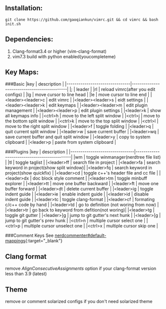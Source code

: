 ## Installation:
`git clone https://github.com/gaoqiankun/vimrc.git && cd vimrc && bash init.sh`


## Dependencies:
1. Clang-format3.4 or higher (vim-clang-format)
2. vim7.3 build with python enabled(youcompleteme)

## Key Maps:

###Basic
|key                             | description                                 |
|--------------------------------|---------------------------------------------|
|;                               | leader                                      |
|rl                              | reload vimrc(after you edit configs)        |
|lg                              | move cursor to line head                    |
|le                              | move cursor to line end                     |
|&lt;leader&gt;&lt;leader&gt;c   | edit vimrc                                  |
|&lt;leader&gt;&lt;leader&gt;s   | eidt settings                               |
|&lt;leader&gt;&lt;leader&gt;k   | edit keymaps                                |
|&lt;leader&gt;&lt;leader&gt;m   | edit plugin management                      |
|&lt;leader&gt;&lt;leader&gt;p   | edit plugin settings                        |
|&lt;leader&gt;k                 | show all keymaps info                       |
|&lt;ctrl&gt;h                   | move to the left split window               |
|&lt;ctrl&gt;j                   | move to the bottom split window             |
|&lt;ctrl&gt;k                   | move to the top split window                |
|&lt;ctrl&gt;l                   | move to the right split window              |
|&lt;leader&gt;f                 | toggle folding                              |
|&lt;leader&gt;q                 | quit current split window                   |
|&lt;leader&gt;w                 | save current buffer                         |
|&lt;leader&gt;wq                | save current buffer and quit split window   |
|&lt;leader&gt;y                 | copy to system clipboard                    |
|&lt;leader&gt;p                 | paste from system clipboard                 |



###Plugins
|key                             | description                                 |
|--------------------------------|---------------------------------------------|
|wm                              | toggle winmanager(nerdtree file list)       |
|tl                              | toggle taglist                              |
|&lt;leader&gt;ff                | search file  in project                     |
|&lt;leader&gt;fa                | search keyword in project(show split window)|
|&lt;leader&gt;fq                | search keyword in project(show quickfix)    |
|&lt;leader&gt;cd                | toggle c++'s header file and cc file        |
|&lt;leader&gt;dx                | doc block style comment                     |
|&lt;leader&gt;tm                | toggle minbuff explorer                     |
|&lt;leader&gt;tt                | move one buffer backward                    |
|&lt;leader&gt;ft                | move one buffer forward                     |
|&lt;leader&gt;dt                | delete current buffer                       |
|&lt;leader&gt;ig                | toggle indent guide                         |
|&lt;leader&gt;ie                | enable indent guide                         |
|&lt;leader&gt;id                | disable indent guide                        |
|&lt;leader&gt;tc                | toggle clang-format                         |
|&lt;leader&gt;cf                | formating c/c++ code by hand                |
|&lt;leader&gt;td                | go to definition (not woring from now)      |
|&lt;leader&gt;tr                | go back to keyword from defition(not woring)|
|&lt;leader&gt;tg                | toggle git gutter                           |
|&lt;leader&gt;]g                | jump to git gutter's next hunk              |
|&lt;leader&gt;[g                | jump to git gutter's prev hunk              |
|&lt;ctrl&gt;n                   | multiple cursor select one                  |
|&lt;ctrl&gt;p                   | multiple cursor unselect one                |
|&lt;ctrl&gt;x                   | multiple cursor skip one                    |

###Comment Keys
See [nerdcommenter#default-mappings](https://github.com/scrooloose/nerdcommenter#default-mappings){:target="_blank"}


## Clang format
remove  *AlignConsecutiveAssignments* option if your clang-format version less than 3.9 (latest)

## Theme
remove or comment solarized configs if you don't need solarized theme





